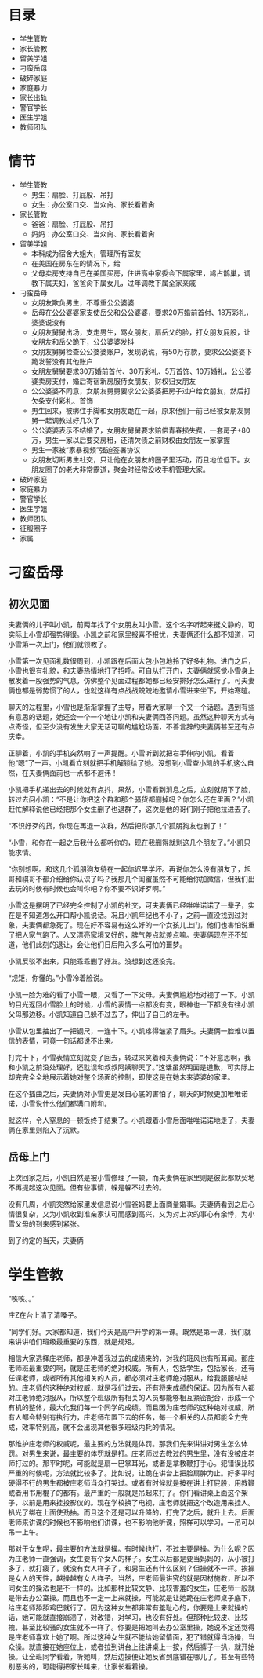 # 目录

- 学生管教
- 家长管教
- 留美学姐
- 刁蛮岳母
- 破碎家庭
- 家庭暴力
- 家长出轨
- 警官学长
- 医生学姐
- 教师团队

# 情节

- 学生管教
    - 男生：扇脸、打屁股、吊打
    - 女生：办公室口交、当众肏、家长看着肏
- 家长管教
    - 爸爸：扇脸、打屁股、吊打
    - 妈妈：办公室口交、当众肏、家长看着肏
- 留美学姐
    - 本科成为宿舍大姐大，管理所有室友
    - 在美国在房东在的情况下，给
    - 父母卖房支持自己在美国买房，住进高中家委会下属家里，鸠占鹊巢，调教下属夫妇，爸爸肏下属女儿，过年调教下属全家亲戚
- 刁蛮岳母
    - 女朋友欺负男生，不尊重公公婆婆
    - 岳母在公公婆婆家支使岳父和公公婆婆，要求20万婚前首付、18万彩礼，婆婆说没有
    - 女朋友舅舅出场，支走男生，骂女朋友，扇岳父的脸，打女朋友屁股，让女朋友和岳父跪下，公公婆婆发抖
    - 女朋友舅舅检查公公婆婆账户，发现说谎，有50万存款，要求公公婆婆下跪发誓没有其他账户
    - 女朋友舅舅要求30万婚前首付、30万彩礼、5万首饰、10万婚礼，公公婆婆卖房支付，婚后寄宿新房服侍女朋友，财权归女朋友
    - 公公婆婆不同意，女朋友舅舅要求公公婆婆把房子过户给女朋友，然后打欠条支付彩礼、首饰
    - 男生回来，被绑住手脚和女朋友跪在一起，原来他们一前已经被女朋友舅舅一起调教过好几次了
    - 公公婆婆表示不结婚了，女朋友舅舅要求赔偿青春损失费，一套房子+80万，男生一家以后要交房租，还清欠债之前财权由女朋友一家掌握
    - 男生一家被“家暴视频”强迫签署协议
    - 女朋友切断男生社交，只让他在女朋友的圈子里活动，而且地位低下。女朋友圈子的老大非常霸道，聚会时经常没收手机管理大家。
- 破碎家庭
- 家庭暴力
- 警官学长
- 医生学姐
- 教师团队
- 征服圈子
- 家属

# 刁蛮岳母

## 初次见面

夫妻俩的儿子叫小凯，前两年找了个女朋友叫小雪。这个名字听起来挺文静的，可实际上小雪却强势得很。小凯之前和家里报喜不报忧，夫妻俩还什么都不知道，可小雪第一次上门，他们就领教了。

小雪第一次见面礼数很周到，小凯跟在后面大包小包地拎了好多礼物。进门之后，小雪也很有礼貌，和夫妻热情地打了招呼。可自从打开门，夫妻俩就感觉小雪身上散发着一股强势的气息，仿佛整个见面过程都她都已经安排好怎么进行了。可夫妻俩也都是弱势惯了的人，也就这样有点战战兢兢地邀请小雪进来坐下，开始寒暄。

聊天的过程里，小雪也是渐渐掌握了主导，带着大家聊一个又一个话题。遇到有些有意思的话题，她还会一个一个地让小凯和夫妻俩回答问题。虽然这种聊天方式有点奇怪，但至少没有发生大家无话可聊的尴尬场面，不善言辞的夫妻俩甚至还有点庆幸。

正聊着，小凯的手机突然响了一声提醒。小雪听到就把右手伸向小凯，看着他“嗯”了一声。小凯看立刻就把手机解锁给了她。没想到小雪查小凯的手机这么自然，在夫妻俩面前也一点都不避讳！

小凯把手机递出去的时候就有点抖，果然，小雪看到消息之后，立刻就阴下了脸，转过去问小凯：“不是让你把这个群和那个骚货都删掉吗？你怎么还在里面？”小凯赶忙解释说他已经把那个女生删了也退群了，这次是他的哥们刚子把他拉进去了。

“不识好歹的货，你现在再退一次群，然后把你那几个狐朋狗友也删了！”

“小雪，和你在一起之后我什么都听你的，现在我删得就剩这几个朋友了。”小凯只能求情。

“你别想啊。和这几个狐朋狗友待在一起你迟早学坏。再说你怎么没有朋友了，旭哥和祺哥不都介绍给你认识了吗？我那几个闺蜜虽然不可能给你加微信，但我们出去玩的时候有时候也会叫你吧？你不要不识好歹啊。”

小雪这是摆明了已经完全控制了小凯的社交，可夫妻俩已经唯唯诺诺了一辈子，实在是不知道怎么开口帮小凯说话。况且小凯年纪也不小了，之前一直没找到过对象，夫妻俩都急死了。现在好不容易有这么好的一个女孩儿上门，他们也害怕说重了把人家气跑了。人又漂亮家境又好的，脾气差点就差点嘛。夫妻俩现在还不知道，他们此刻的退让，会让他们日后陷入多么可怕的噩梦。

小凯反驳不出来，只能乖乖删了好友。没想到这还没完。

“规矩，你懂的。”小雪冷着脸说。

小凯一脸为难的看了小雪一眼，又看了一下父母。夫妻俩尴尬地对视了一下。小凯的目光返回小雪脸上的时候，小雪的表情一点都没有变，眼神也一下都没有往小凯父母那边移。小凯知道自己躲不过去了，伸出了自己的左手。

小雪从包里抽出了一把钢尺，一连十下。小凯疼得皱紧了眉头。夫妻俩一脸难以置信的表情，可竟一句话都说不出来。

打完十下，小雪表情立刻就变了回去，转过来笑着和夫妻俩说：“不好意思啊，我和小凯之前没处理好，还耽误和叔叔阿姨聊天了。”这话虽然明面是道歉，可实际上却完完全全地展示着她对整个场面的控制，即使这是在她未来婆婆的家里。

在这个插曲之后，夫妻俩对小雪更是发自心底的害怕了，聊天的时候更加唯唯诺诺，小雪说什么他们都满口附和。

就这样，令人窒息的一顿饭终于结束了。小凯跟着小雪后面唯唯诺诺地走了，夫妻俩在家里则陷入了沉默。

## 岳母上门

上次回家之后，小凯自然是被小雪修理了一顿，而夫妻俩在家里则是彼此都默契地不再提起这次见面。但有些事情，躲是躲不过去的。

没有几周，小凯突然给家里发信息说小雪爸妈要上面商量婚事。夫妻俩看到之后心情很复杂，又为小凯收到准亲家认可而感到高兴，又为对上次的事心有余悸，为小雪父母的到来感到紧张。

到了约定的当天，夫妻俩

# 学生管教

“咳咳。。”

庄Z在台上清了清嗓子。

“同学们好。大家都知道，我们今天是高中开学的第一课。既然是第一课，我们就来讲讲咱们班级最重要的东西，就是规矩。

相信大家选择庄老师，都是冲着我过去的成绩来的，对我的班风也有所耳闻。那庄老师班最重要的啊，就是庄老师的绝对权威。所有人，包括学生，包括家长，还有任课老师，或者所有其他相关的人员，都必须对庄老师绝对服从，给我服服帖帖的。庄老师的这种绝对权威，就是我们过去，还有将来成绩的保证。因为所有人都对庄老师绝对服从，所以整个班级所有相关的人员都能够相互紧密配合，形成一个有机的整体，最大化我们每一个同学的成绩。而且因为庄老师的这种绝对权威，所有人都会特别有执行力，庄老师布置下去的任务，每一个相关的人员都能全力完成，效率特别高，就不会出现其他很多班级内耗的情况。

那维护庄老师的权威呢，最主要的方法就是体罚。那我们先来讲讲对男生怎么体罚。对男生来说，最主要的体罚就是打。庄老师过去教过的男生里，没有没被庄老师打过的。那平时呢，可能就是扇一巴掌耳光，或者是拿教鞭打手心。犯错误比较严重的时候呢，方法就比较多了。比如说，让跪在讲台上把脸扇肿为止。好多平时硬得不行的男生都被庄老师当众打哭过。或者有时候就是按在讲上打屁股，用教鞭或者用书用棍子的都有。最严重的一般就是吊起来打了。你们看讲桌上面这个架子，以前是用来挂投影仪的。现在学校换了电视，庄老师就把这个改造用来挂人。扒光了绑在上面使劲抽。而且这个还是可以升降的，打完了之后，就升上去。后面老师来讲课的时候也不影响他们讲课，也不影响他听课，照样可以学习。一吊可以吊一上午。

那对于女生呢，最主要的方法就是操。有时候也打，不过主要是操。为什么呢？因为庄老师一直强调，女生要有个女人的样子。女生以后都是要当妈妈的，从小被打多了，就打疲了，就没有女人样子了，和男生还有什么区别？但操就不一样。挨操是女人的天性，越操越有女人样子。当然，庄老师最讲究的就是因材施教，所以不同女生的操法也是不一样的。比如那种比较文静、比较害羞的女生，庄老师一般就是带去办公室操。而且也不一定一上来就操，可能就是让她跪在庄老师桌子底下，给庄老师舔舔鸡巴就行了。因为这种女生都非常有羞耻心的，你要是上来就操的话，她可能就直接崩溃了，对改错，对学习，也没有好处。但那种比较皮、比较拽，甚至比较骚的女生就不一样了。你要是把她叫去办公室里操，她说不定还觉得是庄老师喜欢上她了啊。所以这种女生就不能给她留情面，犯了错就得当场操，当众操。就直接在她座位上，或者拉到讲台上往讲桌上一按，然后裤子一扒，就开始操。让全班同学看着，听她叫，然后边操便让她反省到底错在哪儿了。甚至有些特别恶劣的，可能得把家长叫来，让家长看着操。

